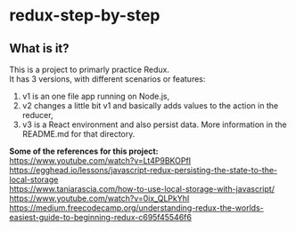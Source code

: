 # redux-step-by-step

## What is it?
This is a project to primarly practice Redux.  
It has 3 versions, with different scenarios or features:  
1. v1 is an one file app running on Node.js,  
2. v2 changes a little bit v1 and basically adds values to the action in the reducer,  
3. v3 is a React environment and also persist data. More information in the README.md for that directory.
  
  
**Some of the references for this project:**  
https://www.youtube.com/watch?v=Lt4P9BKOPfI  
https://egghead.io/lessons/javascript-redux-persisting-the-state-to-the-local-storage  
https://www.taniarascia.com/how-to-use-local-storage-with-javascript/  
https://www.youtube.com/watch?v=0ix_QLPkYhI  
https://medium.freecodecamp.org/understanding-redux-the-worlds-easiest-guide-to-beginning-redux-c695f45546f6  
